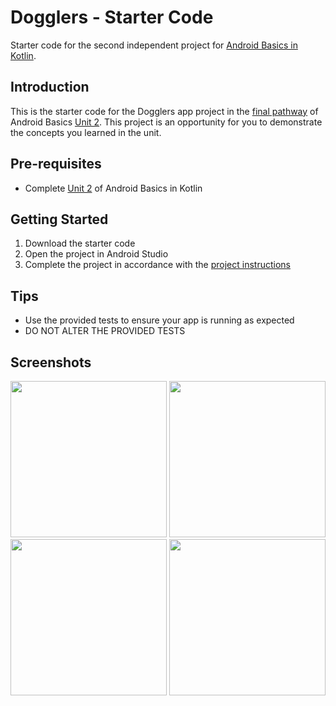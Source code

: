 Dogglers - Starter Code
==================================

Starter code for the second independent project for [Android Basics in Kotlin](https://developer.android.com/courses/android-basics-kotlin/course).

Introduction
------------

This is the starter code for the Dogglers app project in the [final pathway](https://developer.android.com/courses/pathways/android-basics-kotlin-unit-2-pathway-3) of Android Basics [Unit 2](https://developer.android.com/courses/android-basics-kotlin/unit-2). This project is an opportunity for you to demonstrate the concepts you learned in the unit.

Pre-requisites
--------------

- Complete [Unit 2](https://developer.android.com/courses/android-basics-kotlin/unit-2) of Android Basics in Kotlin

Getting Started
---------------

1. Download the starter code
2. Open the project in Android Studio
3. Complete the project in accordance with the [project instructions](https://developer.android.com/codelabs/basic-android-kotlin-training-project-dogglers-app?continue=https%3A%2F%2Fdeveloper.android.com%2Fcourses%2Fpathways%2Fandroid-basics-kotlin-unit-2-pathway-3%23codelab-https%3A%2F%2Fdeveloper.android.com%2Fcodelabs%2Fbasic-android-kotlin-training-project-dogglers-app#0)

Tips
----

- Use the provided tests to ensure your app is running as expected
- DO NOT ALTER THE PROVIDED TESTS

Screenshots
-----------

<img src="https://user-images.githubusercontent.com/37054216/141775959-74a09fe0-c23b-48ad-a183-dd36f20a1d17.png" width="250">
<img src="https://user-images.githubusercontent.com/37054216/141775979-ff94dc4d-cf8f-4214-b356-ca8aeb303aeb.png" width="250">
<img src="https://user-images.githubusercontent.com/37054216/141775994-b367bfb6-bb5d-436f-860e-e1ac858a9d06.png" width="250">
<img src="https://user-images.githubusercontent.com/37054216/141776010-84b79685-23e7-4634-a945-acfbb8cc2ca3.png" width="250">

